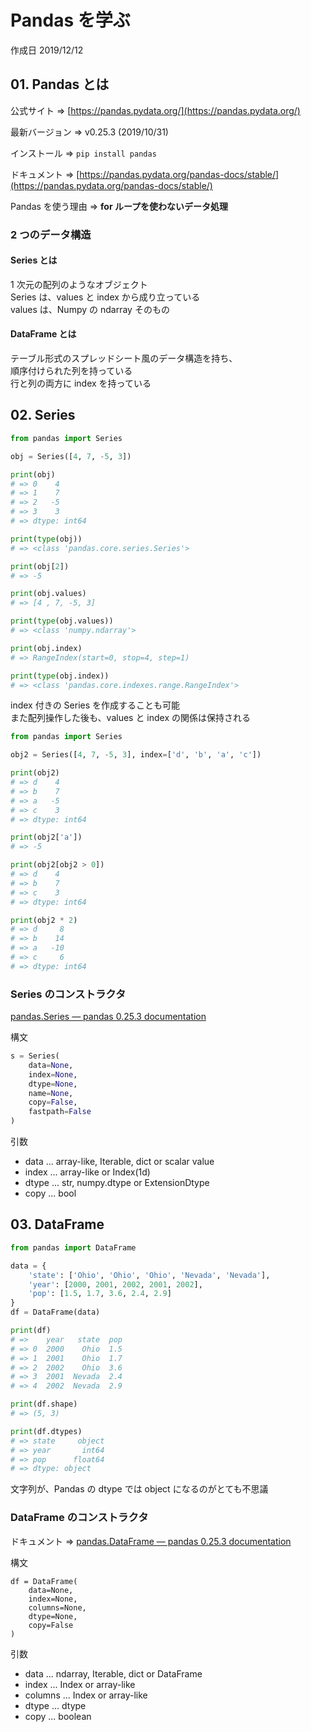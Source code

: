 # Pandas を学ぶ

作成日 2019/12/12

## 01. Pandas とは

公式サイト => [https://pandas.pydata.org/](https://pandas.pydata.org/)

最新バージョン => v0.25.3 (2019/10/31)

インストール => `pip install pandas`

ドキュメント => [https://pandas.pydata.org/pandas-docs/stable/](https://pandas.pydata.org/pandas-docs/stable/)

Pandas を使う理由 => **for ループを使わないデータ処理**

### 2 つのデータ構造

#### Series とは

1 次元の配列のようなオブジェクト\
Series は、values と index から成り立っている\
values は、Numpy の ndarray そのもの

#### DataFrame とは

テーブル形式のスプレッドシート風のデータ構造を持ち、\
順序付けられた列を持っている\
行と列の両方に index を持っている

## 02. Series

```python
from pandas import Series

obj = Series([4, 7, -5, 3])

print(obj)
# => 0    4
# => 1    7
# => 2   -5
# => 3    3
# => dtype: int64

print(type(obj))
# => <class 'pandas.core.series.Series'>

print(obj[2])
# => -5

print(obj.values)
# => [4 , 7, -5, 3]

print(type(obj.values))
# => <class 'numpy.ndarray'>

print(obj.index)
# => RangeIndex(start=0, stop=4, step=1)

print(type(obj.index))
# => <class 'pandas.core.indexes.range.RangeIndex'>
```

index 付きの Series を作成することも可能\
また配列操作した後も、values と index の関係は保持される

```python
from pandas import Series

obj2 = Series([4, 7, -5, 3], index=['d', 'b', 'a', 'c'])

print(obj2)
# => d    4
# => b    7
# => a   -5
# => c    3
# => dtype: int64

print(obj2['a'])
# => -5

print(obj2[obj2 > 0])
# => d    4
# => b    7
# => c    3
# => dtype: int64

print(obj2 * 2)
# => d     8
# => b    14
# => a   -10
# => c     6
# => dtype: int64
```

### Series のコンストラクタ

[pandas\.Series — pandas 0\.25\.3 documentation](https://pandas.pydata.org/pandas-docs/stable/reference/api/pandas.Series.html)

構文

```python
s = Series(
    data=None,
    index=None,
    dtype=None,
    name=None,
    copy=False,
    fastpath=False
)
```

引数

- data ... array-like, Iterable, dict or scalar value
- index ... array-like or Index(1d)
- dtype ... str, numpy.dtype or ExtensionDtype
- copy ... bool

## 03. DataFrame

```python
from pandas import DataFrame

data = {
    'state': ['Ohio', 'Ohio', 'Ohio', 'Nevada', 'Nevada'],
    'year': [2000, 2001, 2002, 2001, 2002],
    'pop': [1.5, 1.7, 3.6, 2.4, 2.9]
}
df = DataFrame(data)

print(df)
# =>    year   state  pop
# => 0  2000    Ohio  1.5
# => 1  2001    Ohio  1.7
# => 2  2002    Ohio  3.6
# => 3  2001  Nevada  2.4
# => 4  2002  Nevada  2.9

print(df.shape)
# => (5, 3)

print(df.dtypes)
# => state     object
# => year       int64
# => pop      float64
# => dtype: object
```

文字列が、Pandas の dtype では object になるのがとても不思議

### DataFrame のコンストラクタ

ドキュメント => [pandas\.DataFrame — pandas 0\.25\.3 documentation](https://pandas.pydata.org/pandas-docs/stable/reference/api/pandas.DataFrame.html)

構文

```python=
df = DataFrame(
    data=None,
    index=None,
    columns=None,
    dtype=None,
    copy=False
)
```

引数

- data ... ndarray, Iterable, dict or DataFrame
- index ... Index or array-like
- columns ... Index or array-like
- dtype ... dtype
- copy ... boolean
